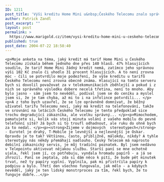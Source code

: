 ```yaml
---
ID: 1211
post_title: 'Výši kreditu Home Mini u&nbsp;Českého Telecomu znalo správně 31% respondentů'
author: Patrick Zandl
post_excerpt: ""
layout: post
permalink: >
  https://www.marigold.cz/item/vysi-kreditu-home-mini-u-ceskeho-telecomu-znalo-spravne-31-respondentu
published: true
post_date: 2004-07-22 18:58:40
---
```

	<p>Moje anketa na téma, jaký kredit má tarif Home Mini u Českého Telecomu získala během jednoho dne přes 140 hlasů. 47% hlasujících soudilo, že tarif Home Mini žádný kredit nemá, zatímco jeho správnou výši 102 Kč znalo či uhodlo 31 procent hlasujících. A to není zrovna moc - čili se potvrdilo moje podezření, že výše kreditu u tarifů Českého Telecomu není zrovna obecně známa. Hlasující na tomto serveru bych si dovolil považovat za v telekomunikacích zběhlejší a pokud i z nich se správného výsledku dobere necelá třetina, není to mnoho. Aby bylo jasno - sám jsem to nevěděl, podíval jsem se do ceníku a myslel jsem si, že je tam chyba, až mi to i na infolince potvrdili... </p><p>A z toho bych uzavřel, že se lze oprávněně domnívat, že běžný uživatel tarifu Telecomu neví, jaký má kredit na telefonování, takže ve srovnání na letácích Českého Telecomu je tento předpoklad sice trochu degradující zákazníka, ale vcelku správný... </p><p>Mimochodem, pamatujete si, kolik vás stojí minuta volání z vašeho mobilu do pevné telefonní sítě? Já bych si to troufl odhadnout, ale ruku do ohně bych za to nedal. </p><p><strong>Žijeme v dojmových  stereotypech</strong> - Eurotel je drahý, T-Mobile je levnější a nejlevnější je Oskar. Opravdu je to tak? Většinou, často, přibližně, málokdy, nikdy? A tyhle stereotypy nás někdy přemáhají nadlouho. Český Telecom má naprosto debilní zákaznický servis, je můj tradiční poznatek. Byl jsem nedávno v Telepointu aktivovat nějakou službu. Starší paní se mne ochotně ujala, řekl jsem jí, co potřebuju, vyndala hromadu papírů - a já se zhrozil. Paní se zeptala, zda si dám něco k pití, že bude pět minutek trvat, než ty papíry vyplní. Vyplnila, pak mi přistrčila papíry k podpisu a bylo. Třetí den všechno fungovalo, jak mělo - a kdybych nevěděl, jaký je ten lidský monstrproces za tím, řekl bych, že to funguje dobře...</p>